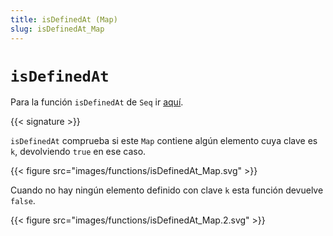 ```yaml
---
title: isDefinedAt (Map)
slug: isDefinedAt_Map
---
```


# `isDefinedAt`

Para la función `isDefinedAt` de `Seq` ir [aquí](../isDefinedAt_Seq).

{{< signature >}}

`isDefinedAt` comprueba si este `Map` contiene algún elemento cuya clave es `k`, devolviendo `true` en ese caso.

{{< figure src="images/functions/isDefinedAt_Map.svg" >}}

Cuando no hay ningún elemento definido con clave `k` esta función devuelve `false`.

{{< figure src="images/functions/isDefinedAt_Map.2.svg" >}}
